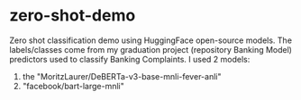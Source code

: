 # zero-shot-demo
Zero shot classification demo using HuggingFace open-source models.
The labels/classes come from my graduation project (repository Banking Model) predictors used to classify Banking Complaints.
I used 2 models: 
1. the "MoritzLaurer/DeBERTa-v3-base-mnli-fever-anli"
2. "facebook/bart-large-mnli"


